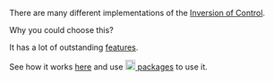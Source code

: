 There are many different implementations of the [Inversion of Control](https://github.com/DevTeam/IoC/wiki/Inversion-of-Control).

Why you could choose this?

It has a lot of outstanding [features](https://github.com/DevTeam/IoC/wiki/Features).

See how it works [here](https://github.com/DevTeam/IoC/wiki/Samples) and use [<img src="https://www.nuget.org/Content/Logos/nugetlogo.png" height="18"> packages](https://github.com/DevTeam/IoC/wiki/NuGet-packages) to use it.
